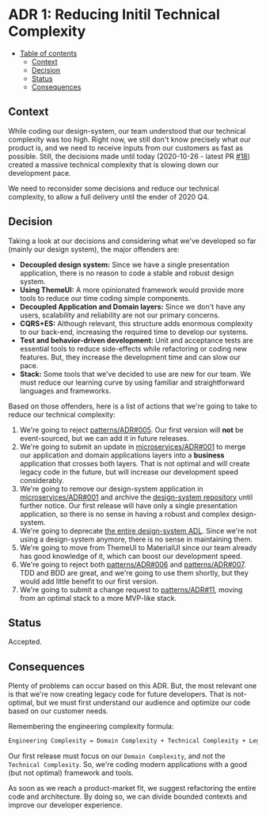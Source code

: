 # ADR 1: Reducing Initil Technical Complexity

* [Table of contents](#)
  * [Context](#context)
  * [Decision](#decision)
  * [Status](#status)
  * [Consequences](#consequences)

## Context

While coding our design-system, our team understood that our technical complexity was too high. Right now, we still don't know precisely what our product is, and we need to receive inputs from our customers as fast as possible. Still, the decisions made until today (2020-10-26 - latest PR [#18](https://github.com/budproj/architecture-decision-log/pull/18)) created a massive technical complexity that is slowing down our development pace.

We need to reconsider some decisions and reduce our technical complexity, to allow a full delivery until the ender of 2020 Q4.

## Decision

Taking a look at our decisions and considering what we've developed so far (mainly our design system), the major offenders are:

* **Decoupled design system:** Since we have a single presentation application, there is no reason to code a stable and robust design system.
* **Using ThemeUI:** A more opinionated framework would provide more tools to reduce our time coding simple components.
* **Decoupled Application and Domain layers:** Since we don't have any users, scalability and reliability are not our primary concerns.
* **CQRS+ES:** Although relevant, this structure adds enormous complexity to our back-end, increasing the required time to develop our systems.
* **Test and behavior-driven development:** Unit and acceptance tests are essential tools to reduce side-effects while refactoring or coding new features. But, they increase the development time and can slow our pace.
* **Stack:** Some tools that we've decided to use are new for our team. We must reduce our learning curve by using familiar and straightforward languages and frameworks.

Based on those offenders, here is a list of actions that we're going to take to reduce our technical complexity:

1. We're going to reject [patterns/ADR#005](https://github.com/budproj/architecture-decision-log/blob/main/records/patterns/005-cqrs%2Bes.md). Our first version will **not** be event-sourced, but we can add it in future releases.
2. We're going to submit an update in [microservices/ADR#001](https://github.com/budproj/architecture-decision-log/blob/main/records/microservices/001-overview.md) to merge our application and domain applications layers into a **business** application that crosses both layers. That is not optimal and will create legacy code in the future, but will increase our development speed considerably.
3. We're going to remove our design-system application in [microservices/ADR#001](https://github.com/budproj/architecture-decision-log/blob/main/records/microservices/001-overview.md) and archive the [design-system repository](https://github.com/budproj/design-system) until further notice. Our first release will have only a single presentation application, so there is no sense in having a robust and complex design-system.
4. We're going to deprecate [the entire design-system ADL](https://github.com/delucca/design-system/tree/feature/design-system-structure/docs/adl). Since we're not using a design-system anymore, there is no sense in maintaining them.
5. We're going to move from ThemeUI to MaterialUI since our team already has good knowledge of it, which can boost our development speed.
6. We're going to reject both [patterns/ADR#006](https://github.com/budproj/architecture-decision-log/blob/main/records/patterns/006-test-driven-development.md) and [patterns/ADR#007](https://github.com/budproj/architecture-decision-log/blob/main/records/patterns/007-behavior-driven-development.md). TDD and BDD are great, and we're going to use them shortly, but they would add little benefit to our first version.
7. We're going to submit a change request to [patterns/ADR#11](https://github.com/budproj/architecture-decision-log/blob/main/records/patterns/011-stack.md), moving from an optimal stack to a more MVP-like stack.

## Status

Accepted.

## Consequences

Plenty of problems can occur based on this ADR. But, the most relevant one is that we're now creating legacy code for future developers. That is not-optimal, but we must first understand our audience and optimize our code based on our customer needs.

Remembering the engineering complexity formula:

```txt
Engineering Complexity = Domain Complexity + Technical Complexity + Legacy Complexity
```

Our first release must focus on our `Domain Complexity`, and not the `Technical Complexity`. So, we're coding modern applications with a good (but not optimal) framework and tools.

As soon as we reach a product-market fit, we suggest refactoring the entire code and architecture. By doing so, we can divide bounded contexts and improve our developer experience.
